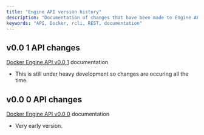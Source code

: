 ```yaml
---
title: "Engine API version history"
description: "Documentation of changes that have been made to Engine API."
keywords: "API, Docker, rcli, REST, documentation"
---
```


<!-- This file is maintained within the moby/moby GitHub
     repository at https://github.com/moby/moby/. Make all
     pull requests against that repo. If you see this file in
     another repository, consider it read-only there, as it will
     periodically be overwritten by the definitive file. Pull
     requests which include edits to this file in other repositories
     will be rejected.
-->

## v0.0 1 API changes

[Docker Engine API v0.0 1](https://docs.docker.com/engine/api/kleened-v0.0.1/) documentation

* This is still under heavy development so changes are occuring all the time.

## v0.0 0 API changes

[Docker Engine API v0.0 0](https://docs.docker.com/engine/api/kleened-v0.0.0/) documentation

* Very early version.
